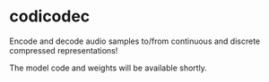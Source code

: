 # codicodec
Encode and decode audio samples to/from continuous and discrete compressed representations!

The model code and weights will be available shortly.
